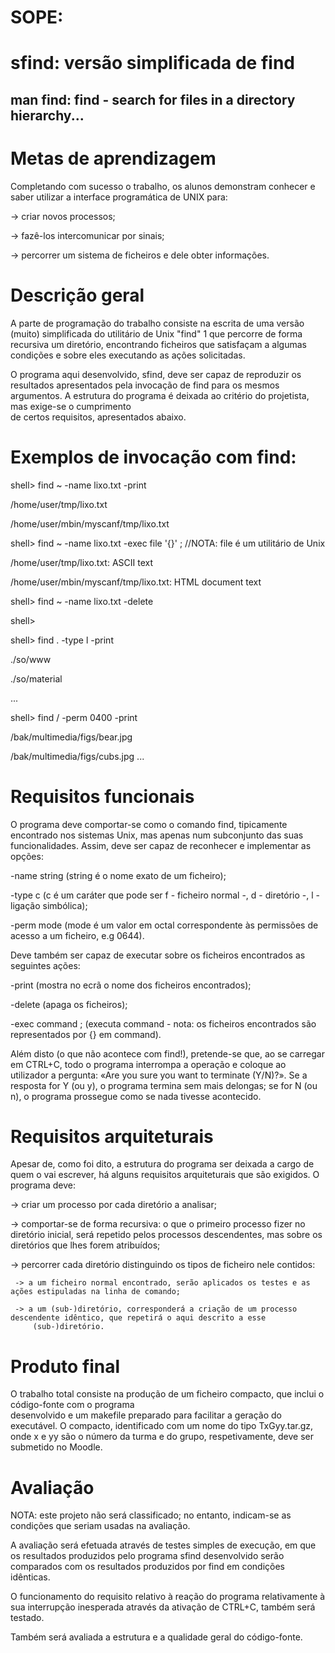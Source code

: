 # SOPE:
# sfind: versão simplificada de find 

man find: find - search for files in a directory hierarchy...
---------------------------------------------------------------------------------------------------------------------------------


# Metas de aprendizagem 

Completando  com  sucesso  o  trabalho,  os  alunos  demonstram  conhecer  e  saber  utilizar  a  interface  programática de UNIX 
para: 

  ->    criar novos processos; 
  
  ->    fazê-los intercomunicar por sinais; 
  
  ->    percorrer um sistema de ficheiros e dele obter informações. 


# Descrição geral 


A parte de programação do trabalho consiste na escrita de uma versão (muito) simplificada do utilitário de Unix "find" 1
que percorre de forma recursiva um diretório, encontrando ficheiros que satisfaçam a algumas condições e sobre eles executando as
ações solicitadas. 

O  programa  aqui  desenvolvido,  sfind,  deve  ser  capaz  de  reproduzir  os  resultados  apresentados  pela  invocação de find 
para os mesmos argumentos. A  estrutura  do  programa  é  deixada  ao  critério  do  projetista,  mas  exige-se  o  cumprimento  
de  certos  requisitos, apresentados abaixo. 

# Exemplos de invocação com find:

shell> find ~ -name lixo.txt -print

/home/user/tmp/lixo.txt

/home/user/mbin/myscanf/tmp/lixo.txt

shell> find ~ -name lixo.txt -exec file '{}' \;  //NOTA: file é um utilitário de Unix

/home/user/tmp/lixo.txt: ASCII text

/home/user/mbin/myscanf/tmp/lixo.txt: HTML document text  

shell> find ~ -name lixo.txt -delete

shell> 

shell> find . -type l -print

./so/www

./so/material

...

shell> find / -perm 0400 -print

/bak/multimedia/figs/bear.jpg


/bak/multimedia/figs/cubs.jpg
...



# Requisitos funcionais 

O programa deve comportar-se como o comando find, tipicamente  encontrado  nos  sistemas  Unix,  mas  apenas num subconjunto das
suas funcionalidades. Assim, deve ser capaz de reconhecer e implementar as opções: 

-name string      (string é o nome exato de um ficheiro); 

-type c           (c é um caráter que pode ser f - ficheiro normal -, d - diretório -, l - ligação simbólica); 

-perm mode        (mode é um valor em octal correspondente às permissões de acesso a um ficheiro, e.g 0644). 

Deve também ser capaz de executar sobre os ficheiros encontrados as seguintes ações: 

-print            (mostra no ecrã o nome dos ficheiros encontrados); 

-delete           (apaga os ficheiros); 

-exec command ;   (executa command - nota: os ficheiros encontrados são representados por {} em command).

Além disto (o que não acontece com find!), pretende-se que, ao se carregar em CTRL+C, todo o programa interrompa a operação e
coloque ao utilizador a pergunta: «Are you sure you want to terminate (Y/N)?». Se a resposta for Y (ou y), o programa termina sem
mais delongas; se for N (ou n), o programa prossegue como se nada tivesse acontecido.  



# Requisitos arquiteturais 

Apesar de, como foi dito, a estrutura do programa ser deixada a cargo de quem o vai escrever, há alguns requisitos arquiteturais
que são exigidos. O programa deve: 

  ->  criar um processo por cada diretório a analisar; 
  
  ->  comportar-se de forma recursiva: o que o primeiro processo fizer no diretório inicial, será repetido pelos processos
      descendentes, mas sobre os diretórios que lhes forem atribuídos; 

  ->  percorrer cada diretório distinguindo os tipos de ficheiro nele contidos: 
  
     -> a um ficheiro normal encontrado, serão aplicados os testes e as ações estipuladas na linha de comando; 
   
     -> a um (sub-)diretório, corresponderá a criação de um processo descendente idêntico, que repetirá o aqui descrito a esse
         (sub-)diretório. 



# Produto final

O  trabalho  total  consiste  na  produção  de  um  ficheiro  compacto,  que  inclui  o  código-fonte  com  o  programa  
desenvolvido e um makefile preparado para facilitar a geração do executável. O compacto, identificado com um nome do tipo
TxGyy.tar.gz, onde x e yy são o número da turma e do grupo, respetivamente, deve ser submetido no Moodle. 



# Avaliação 
NOTA:  este  projeto  não  será  classificado;  no  entanto,  indicam-se  as  condições  que  seriam  usadas  na  avaliação.  

A  avaliação  será  efetuada  através  de  testes  simples  de  execução,  em  que  os  resultados  produzidos  pelo  programa 
sfind  desenvolvido  serão  comparados  com  os  resultados  produzidos  por  find em  condições  idênticas.

O  funcionamento  do  requisito  relativo  à  reação  do  programa  relativamente  à  sua  interrupção  inesperada  através da
ativação de CTRL+C, também será testado. 

Também será avaliada a estrutura e a qualidade geral do código-fonte.
